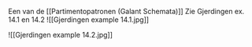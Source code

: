 Een van de [[Partimentopatronen (Galant Schemata)]]
Zie Gjerdingen ex. 14.1 en 14.2
![[Gjerdingen example 14.1.jpg]]

![[Gjerdingen example 14.2.jpg]]

